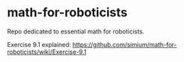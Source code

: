 # math-for-roboticists
Repo dedicated to essential math for roboticists.

Exercise 9.1 explained: https://github.com/simium/math-for-roboticists/wiki/Exercise-9.1
